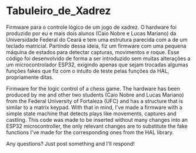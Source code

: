 # Tabuleiro_de_Xadrez
Firmware para o controle lógico de um jogo de xadrez. O hardware foi produzido por eu e mais dois alunos (Caio Nobre e Lucas Mariano) da Universidade Federal do Ceará e tem uma estrutura parecida com a de um teclado matricial. Partindo dessa ideia, fiz um firmware com uma pequena máquina de estados para detectar capturas, movimentos e roque. Esse código foi desenvolvido de forma a ser introduzido sem muitas alterações a um microcontrolador ESP32, exigindo apenas que sejam trocadas algumas funções fakes que fiz com o intuito de teste pelas funções da HAL, propriamente ditas.

Firmware for the logic control of a chess game. The hardware has been produced by me and other two students (Caio Nobre and Lucas Mariano) from the Federal University of Fortaleza (UFC) and has a structure that is similar to a matrix keypad. With that in mind, I've made a firmware with a simple state machine that detects plays like movements, captures and castling. This code was made to be inserted without many changes into an ESP32 microcontroller, the only relevant changes are to substitute the fake functions I've made for the corresponding ones from the HAL library.

Any questions? Just post something and I'll respond!
